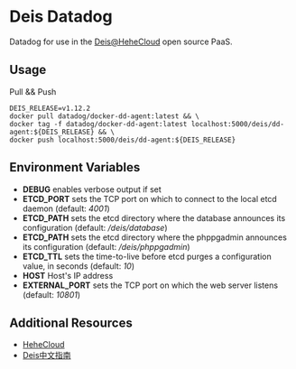 # Deis Datadog

Datadog for use in the [Deis@HeheCloud](http://hehecloud.com/) open source PaaS.


## Usage

Pull && Push

```
DEIS_RELEASE=v1.12.2
docker pull datadog/docker-dd-agent:latest && \
docker tag -f datadog/docker-dd-agent:latest localhost:5000/deis/dd-agent:${DEIS_RELEASE} && \
docker push localhost:5000/deis/dd-agent:${DEIS_RELEASE}
```

## Environment Variables

* **DEBUG** enables verbose output if set
* **ETCD_PORT** sets the TCP port on which to connect to the local etcd
  daemon (default: *4001*)
* **ETCD_PATH** sets the etcd directory where the database announces
  its configuration (default: */deis/database*)
* **ETCD_PATH** sets the etcd directory where the phppgadmin announces
  its configuration (default: */deis/phppgadmin*)
* **ETCD_TTL** sets the time-to-live before etcd purges a configuration
  value, in seconds (default: *10*)
* **HOST** Host's IP address
* **EXTERNAL_PORT** sets the TCP port on which the web server listens (default: *10801*)


## Additional Resources

* [HeheCloud](http://hehecloud.com/)
* [Deis中文指南](http://deis.heheapp.com/)
